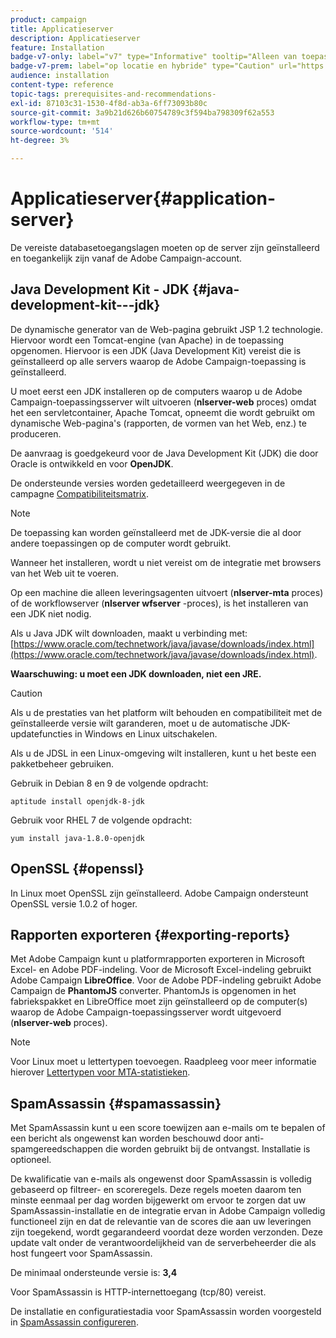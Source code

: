 ```yaml
---
product: campaign
title: Applicatieserver
description: Applicatieserver
feature: Installation
badge-v7-only: label="v7" type="Informative" tooltip="Alleen van toepassing op Campaign Classic v7"
badge-v7-prem: label="op locatie en hybride" type="Caution" url="https://experienceleague.adobe.com/docs/campaign-classic/using/installing-campaign-classic/architecture-and-hosting-models/hosting-models-lp/hosting-models.html?lang=nl" tooltip="Alleen van toepassing op on-premise en hybride implementaties"
audience: installation
content-type: reference
topic-tags: prerequisites-and-recommendations-
exl-id: 87103c31-1530-4f8d-ab3a-6ff73093b80c
source-git-commit: 3a9b21d626b60754789c3f594ba798309f62a553
workflow-type: tm+mt
source-wordcount: '514'
ht-degree: 3%

---
```


# Applicatieserver{#application-server}



De vereiste databasetoegangslagen moeten op de server zijn geïnstalleerd en toegankelijk zijn vanaf de Adobe Campaign-account.

## Java Development Kit - JDK {#java-development-kit---jdk}

De dynamische generator van de Web-pagina gebruikt JSP 1.2 technologie. Hiervoor wordt een Tomcat-engine (van Apache) in de toepassing opgenomen. Hiervoor is een JDK (Java Development Kit) vereist die is geïnstalleerd op alle servers waarop de Adobe Campaign-toepassing is geïnstalleerd.

U moet eerst een JDK installeren op de computers waarop u de Adobe Campaign-toepassingsserver wilt uitvoeren (**nlserver-web** proces) omdat het een servletcontainer, Apache Tomcat, opneemt die wordt gebruikt om dynamische Web-pagina&#39;s (rapporten, de vormen van het Web, enz.) te produceren.

De aanvraag is goedgekeurd voor de Java Development Kit (JDK) die door Oracle is ontwikkeld en voor **OpenJDK**.

De ondersteunde versies worden gedetailleerd weergegeven in de campagne [Compatibiliteitsmatrix](../../rn/using/compatibility-matrix.md).

>[!NOTE]
>
>De toepassing kan worden geïnstalleerd met de JDK-versie die al door andere toepassingen op de computer wordt gebruikt.
>  
>Wanneer het installeren, wordt u niet vereist om de integratie met browsers van het Web uit te voeren.
>
>Op een machine die alleen leveringsagenten uitvoert (**nlserver-mta** proces) of de workflowserver (**nlserver wfserver** -proces), is het installeren van een JDK niet nodig.

Als u Java JDK wilt downloaden, maakt u verbinding met: [https://www.oracle.com/technetwork/java/javase/downloads/index.html](https://www.oracle.com/technetwork/java/javase/downloads/index.html).

**Waarschuwing: u moet een JDK downloaden, niet een JRE.**

>[!CAUTION]
>
>Als u de prestaties van het platform wilt behouden en compatibiliteit met de geïnstalleerde versie wilt garanderen, moet u de automatische JDK-updatefuncties in Windows en Linux uitschakelen.

Als u de JDSL in een Linux-omgeving wilt installeren, kunt u het beste een pakketbeheer gebruiken.

Gebruik in Debian 8 en 9 de volgende opdracht:

```
aptitude install openjdk-8-jdk
```

Gebruik voor RHEL 7 de volgende opdracht:

```
yum install java-1.8.0-openjdk
```

## OpenSSL {#openssl}

In Linux moet OpenSSL zijn geïnstalleerd. Adobe Campaign ondersteunt OpenSSL versie 1.0.2 of hoger.

## Rapporten exporteren {#exporting-reports}

Met Adobe Campaign kunt u platformrapporten exporteren in Microsoft Excel- en Adobe PDF-indeling. Voor de Microsoft Excel-indeling gebruikt Adobe Campaign **LibreOffice**. Voor de Adobe PDF-indeling gebruikt Adobe Campaign de **PhantomJS** converter. PhantomJs is opgenomen in het fabriekspakket en LibreOffice moet zijn geïnstalleerd op de computer(s) waarop de Adobe Campaign-toepassingsserver wordt uitgevoerd (**nlserver-web** proces).

>[!NOTE]
>
>Voor Linux moet u lettertypen toevoegen. Raadpleeg voor meer informatie hierover [Lettertypen voor MTA-statistieken](../../installation/using/prerequisites-of-campaign-installation-in-linux.md#fonts-for-mta-statistics).

## SpamAssassin {#spamassassin}

Met SpamAssassin kunt u een score toewijzen aan e-mails om te bepalen of een bericht als ongewenst kan worden beschouwd door anti-spamgereedschappen die worden gebruikt bij de ontvangst. Installatie is optioneel.

De kwalificatie van e-mails als ongewenst door SpamAssassin is volledig gebaseerd op filtreer- en scoreregels. Deze regels moeten daarom ten minste eenmaal per dag worden bijgewerkt om ervoor te zorgen dat uw SpamAssassin-installatie en de integratie ervan in Adobe Campaign volledig functioneel zijn en dat de relevantie van de scores die aan uw leveringen zijn toegekend, wordt gegarandeerd voordat deze worden verzonden. Deze update valt onder de verantwoordelijkheid van de serverbeheerder die als host fungeert voor SpamAssassin.

De minimaal ondersteunde versie is: **3,4**

Voor SpamAssassin is HTTP-internettoegang (tcp/80) vereist.

De installatie en configuratiestadia voor SpamAssassin worden voorgesteld in [SpamAssassin configureren](../../installation/using/configuring-spamassassin.md).
